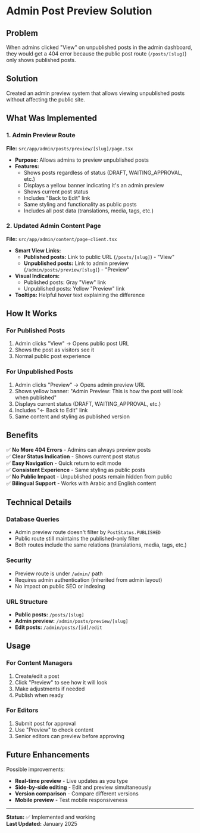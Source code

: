 # Admin Post Preview Solution

## Problem
When admins clicked "View" on unpublished posts in the admin dashboard, they would get a 404 error because the public post route (`/posts/[slug]`) only shows published posts.

## Solution
Created an admin preview system that allows viewing unpublished posts without affecting the public site.

## What Was Implemented

### 1. Admin Preview Route
**File:** `src/app/admin/posts/preview/[slug]/page.tsx`

- **Purpose:** Allows admins to preview unpublished posts
- **Features:**
  - Shows posts regardless of status (DRAFT, WAITING_APPROVAL, etc.)
  - Displays a yellow banner indicating it's an admin preview
  - Shows current post status
  - Includes "Back to Edit" link
  - Same styling and functionality as public posts
  - Includes all post data (translations, media, tags, etc.)

### 2. Updated Admin Content Page
**File:** `src/app/admin/content/page-client.tsx`

- **Smart View Links:** 
  - **Published posts:** Link to public URL (`/posts/[slug]`) - "View"
  - **Unpublished posts:** Link to admin preview (`/admin/posts/preview/[slug]`) - "Preview"
- **Visual Indicators:**
  - Published posts: Gray "View" link
  - Unpublished posts: Yellow "Preview" link
- **Tooltips:** Helpful hover text explaining the difference

## How It Works

### For Published Posts
1. Admin clicks "View" → Opens public post URL
2. Shows the post as visitors see it
3. Normal public post experience

### For Unpublished Posts  
1. Admin clicks "Preview" → Opens admin preview URL
2. Shows yellow banner: "Admin Preview: This is how the post will look when published"
3. Displays current status (DRAFT, WAITING_APPROVAL, etc.)
4. Includes "← Back to Edit" link
5. Same content and styling as published version

## Benefits

✅ **No More 404 Errors** - Admins can always preview posts  
✅ **Clear Status Indication** - Shows current post status  
✅ **Easy Navigation** - Quick return to edit mode  
✅ **Consistent Experience** - Same styling as public posts  
✅ **No Public Impact** - Unpublished posts remain hidden from public  
✅ **Bilingual Support** - Works with Arabic and English content  

## Technical Details

### Database Queries
- Admin preview route doesn't filter by `PostStatus.PUBLISHED`
- Public route still maintains the published-only filter
- Both routes include the same relations (translations, media, tags, etc.)

### Security
- Preview route is under `/admin/` path
- Requires admin authentication (inherited from admin layout)
- No impact on public SEO or indexing

### URL Structure
- **Public posts:** `/posts/[slug]`
- **Admin preview:** `/admin/posts/preview/[slug]`
- **Edit posts:** `/admin/posts/[id]/edit`

## Usage

### For Content Managers
1. Create/edit a post
2. Click "Preview" to see how it will look
3. Make adjustments if needed
4. Publish when ready

### For Editors
1. Submit post for approval
2. Use "Preview" to check content
3. Senior editors can preview before approving

## Future Enhancements

Possible improvements:
- **Real-time preview** - Live updates as you type
- **Side-by-side editing** - Edit and preview simultaneously  
- **Version comparison** - Compare different versions
- **Mobile preview** - Test mobile responsiveness

---

**Status:** ✅ Implemented and working  
**Last Updated:** January 2025
